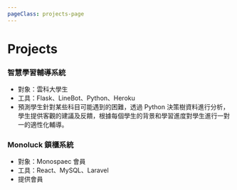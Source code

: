 ```yaml
---
pageClass: projects-page
---
```


# Projects

<!-- Here are some works of mine :books: -->

<ProjectCard image="/projects/project.jpg">

### 智慧學習輔導系統 <img :src="$withBase('/projects/Intern.png')" alt="">

- 對象：雲科大學生
- 工具：Flask、LineBot、Python、Heroku
- 預測學生針對某些科目可能遇到的困難，透過 Python 決策樹資料進行分析，學生提供客觀的建議及反饋，根據每個學生的背景和學習進度對學生進行一對一的適性化輔導。

<!-- <img :src="$withBase('/projects/coruse.png')" alt="">  -->

</ProjectCard>

<ProjectCard image="/projects/mono.png">

### Monoluck 鎖櫃系統 <img :src="$withBase('/projects/luck.png')" alt="">

- 對象：Monospaec 會員
- 工具：React、MySQL、Laravel
- 提供會員

</ProjectCard>

<style lang="stylus">

.projects-page
  background-color #fafbfc

</style>
